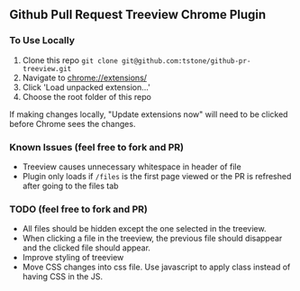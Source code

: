 ## Github Pull Request Treeview Chrome Plugin

### To Use Locally

1. Clone this repo `git clone git@github.com:tstone/github-pr-treeview.git`
1. Navigate to [chrome://extensions/](chrome://extensions/)
1. Click 'Load unpacked extension...'
1. Choose the root folder of this repo

If making changes locally, "Update extensions now" will need to be clicked before Chrome sees the changes.

### Known Issues (feel free to fork and PR)

* Treeview causes unnecessary whitespace in header of file
* Plugin only loads if `/files` is the first page viewed or the PR is refreshed after going to the files tab

### TODO (feel free to fork and PR)

* All files should be hidden except the one selected in the treeview.
* When clicking a file in the treeview, the previous file should disappear and the clicked file should appear.
* Improve styling of treeview
* Move CSS changes into css file.  Use javascript to apply class instead of having CSS in the JS.
